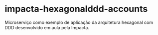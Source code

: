 # impacta-hexagonalddd-accounts

Microserviço como exemplo de aplicação da arquitetura hexagonal com DDD desenvolvido em aula pela Impacta.


